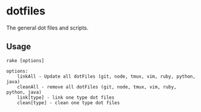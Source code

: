 # dotfiles 
The general dot files and scripts.


## Usage

```
rake [options]

options:
	linkAll - Update all dotFiles (git, node, tmux, vim, ruby, python, java)
	cleanAll - remove all dotFiles (git, node, tmux, vim, ruby, python, java)
	link[type] - link one type dot files
	clean[type] - clean one type dot files
```

